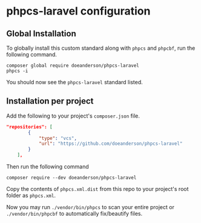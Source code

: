 
# phpcs-laravel configuration

## Global Installation

To globally install this custom standard along with `phpcs` and `phpcbf`, run the following command.

```shell
composer global require doeanderson/phpcs-laravel
phpcs -i
```
You should now see the `phpcs-laravel` standard listed.

## Installation per project

Add the following to your project's `composer.json` file.
```json
"repositories": [
        {
            "type": "vcs",
            "url": "https://github.com/doeanderson/phpcs-laravel"
        }
    ],
```

Then run the following command
```shell
composer require --dev doeanderson/phpcs-laravel
```
Copy the contents of `phpcs.xml.dist` from this repo to your project's root folder as `phpcs.xml`.

Now you may run `./vendor/bin/phpcs` to scan your entire project or `./vendor/bin/phpcbf` to automatically fix/beautify files.

